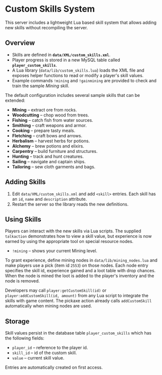 # Custom Skills System

This server includes a lightweight Lua based skill system that allows adding new skills without recompiling the server.

## Overview

- Skills are defined in **`data/XML/custom_skills.xml`**.
- Player progress is stored in a new MySQL table called **`player_custom_skills`**.
- A Lua library (`data/lib/custom_skills.lua`) loads the XML file and exposes helper
  functions to read or modify a player's skill values.
- Example commands `!mining` and `!gainmining` are provided to check and train the
  sample *Mining* skill.

The default configuration includes several sample skills that can be extended:

- **Mining** – extract ore from rocks.
- **Woodcutting** – chop wood from trees.
- **Fishing** – catch fish from water sources.
- **Smithing** – craft weapons and armor.
- **Cooking** – prepare tasty meals.
- **Fletching** – craft bows and arrows.
- **Herbalism** – harvest herbs for potions.
- **Alchemy** – brew potions and elixirs.
- **Carpentry** – build furniture and structures.
- **Hunting** – track and hunt creatures.
- **Sailing** – navigate and captain ships.
- **Tailoring** – sew cloth garments and bags.

## Adding Skills

1. Edit `data/XML/custom_skills.xml` and add `<skill>` entries. Each skill has an
   `id`, `name` and `description` attribute.
2. Restart the server so the library reads the new definitions.

## Using Skills

Players can interact with the new skills via Lua scripts. The supplied
`talkaction` demonstrates how to view a skill value, but experience is now earned
by using the appropriate tool on special resource nodes.

- `!mining` &ndash; shows your current Mining level.

To grant experience, define mining nodes in `data/lib/mining_nodes.lua` and make
players use a pick (item id `2553`) on those nodes. Each node entry specifies the
skill id, experience gained and a loot table with drop chances. When the node is
mined the loot is added to the player's inventory and the node is removed.

Developers may call `player:getCustomSkill(id)` or `player:addCustomSkill(id, amount)`
from any Lua script to integrate the skills with game content. The pickaxe action
already calls `addCustomSkill` automatically when mining nodes are used.

## Storage

Skill values persist in the database table `player_custom_skills` which has the
following fields:

- `player_id` – reference to the player id.
- `skill_id` – id of the custom skill.
- `value` – current skill value.

Entries are automatically created on first access.
